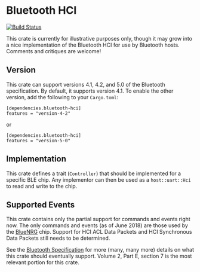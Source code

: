 # Bluetooth HCI

[![Build
Status](https://travis-ci.org/danielgallagher0/bluetooth-hci.svg?branch=master)](https://travis-ci.org/danielgallagher0/bluetooth-hci)

This crate is currently for illustrative purposes only, though it may
grow into a nice implementation of the Bluetooth HCI for use by
Bluetooth hosts. Comments and critiques are welcome!

## Version

This crate can support versions 4.1, 4.2, and 5.0 of the Bluetooth
specification. By default, it supports version 4.1. To enable the
other version, add the following to your `Cargo.toml`:

    [dependencies.bluetooth-hci]
    features = "version-4-2"

or

    [dependencies.bluetooth-hci]
    features = "version-5-0"

## Implementation

This crate defines a trait (`Controller`) that should be implemented
for a specific BLE chip.  Any implementor can then be used as a
`host::uart::Hci` to read and write to the chip.

## Supported Events

This crate contains only the partial support for commands and events
right now.  The only commands and events (as of June 2018) are those
used by the [BlueNRG](https://github.com/danielgallagher0/bluenrg)
chip.  Support for HCI ACL Data Packets and HCI Synchronous Data
Packets still needs to be determined.

See the [Bluetooth
Specification](https://www.bluetooth.org/DocMan/handlers/DownloadDoc.ashx?doc_id=421043)
for more (many, many more) details on what this crate should
eventually support.  Volume 2, Part E, section 7 is the most relevant
portion for this crate.
